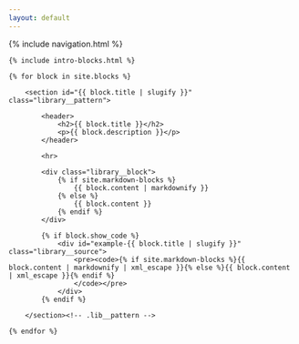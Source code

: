 ```yaml
---
layout: default
---
```


{% include navigation.html %}

<main class="library__patterns site__main">
    
    {% include intro-blocks.html %}

	{% for block in site.blocks %}
			
		<section id="{{ block.title | slugify }}" class="library__pattern">
				
			<header>
				<h2>{{ block.title }}</h2>
				<p>{{ block.description }}</p>
			</header>
            
            <hr>
				
			<div class="library__block">
				{% if site.markdown-blocks %}
					{{ block.content | markdownify }}
				{% else %}
					{{ block.content }}
				{% endif %}
			</div>

			{% if block.show_code %}
				<div id="example-{{ block.title | slugify }}" class="library__source">
					<pre><code>{% if site.markdown-blocks %}{{ block.content | markdownify | xml_escape }}{% else %}{{ block.content | xml_escape }}{% endif %}
					</code></pre>
				</div>
			{% endif %}

		</section><!-- .lib__pattern -->	

	{% endfor %}
</main>
